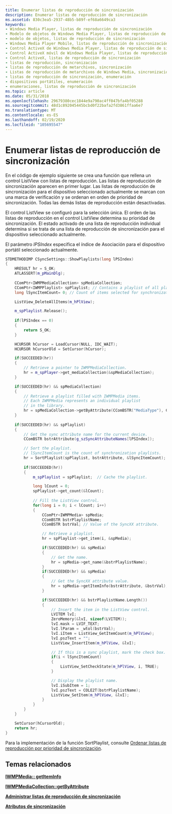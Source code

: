 ```yaml
---
title: Enumerar listas de reproducción de sincronización
description: Enumerar listas de reproducción de sincronización
ms.assetid: 830c3ea5-2937-48b5-b89f-ef68a6649ca3
keywords:
- Windows Media Player, listas de reproducción de sincronización
- Modelo de objetos de Windows Media Player, listas de reproducción de sincronización
- modelo de objetos, listas de reproducción de sincronización
- Windows Media Player Mobile, listas de reproducción de sincronización
- Control ActiveX de Windows Media Player, listas de reproducción de sincronización
- Control ActiveX móvil de Windows Media Player, listas de reproducción de sincronización
- Control ActiveX, listas de reproducción de sincronización
- listas de reproducción, sincronización
- listas de reproducción de metarchivos, sincronización
- Listas de reproducción de metarchivos de Windows Media, sincronización
- listas de reproducción de sincronización, enumeración
- dispositivos portátiles, enumeración
- enumeraciones, listas de reproducción de sincronización
ms.topic: article
ms.date: 05/31/2018
ms.openlocfilehash: 29679380cec1844e9a790ac4ff047bfa4bf05288
ms.sourcegitcommit: 48d1c892045445bcbd0f22bafa2fd3861ffaa6e7
ms.translationtype: MT
ms.contentlocale: es-ES
ms.lasthandoff: 02/19/2020
ms.locfileid: "105695547"
---
```

# <a name="enumerating-synchronization-playlists"></a>Enumerar listas de reproducción de sincronización

En el código de ejemplo siguiente se crea una función que rellena un control ListView con listas de reproducción. Las listas de reproducción de sincronización aparecen en primer lugar. Las listas de reproducción de sincronización para el dispositivo seleccionado actualmente se marcan con una marca de verificación y se ordenan en orden de prioridad de sincronización. Todas las demás listas de reproducción están desactivadas.

El control ListView se configuró para la selección única. El orden de las listas de reproducción en el control ListView determina su prioridad de sincronización. El estado activado de una lista de reproducción individual determina si se trata de una lista de reproducción de sincronización para el dispositivo seleccionado actualmente.

El parámetro *lPSIndex* especifica el índice de Asociación para el dispositivo portátil seleccionado actualmente.


```C++
STDMETHODIMP CSyncSettings::ShowPlaylists(long lPSIndex)
{ 
    HRESULT hr = S_OK; 
    ATLASSERT(m_pMainDlg);
   
    CComPtr<IWMPMediaCollection> spMediaCollection;
    CComPtr<IWMPPlaylist> spPlaylist; // Contains a playlist of all playlists.
    long lSyncItemCount= 0; // Count of items selected for synchronization. 

    ListView_DeleteAllItems(m_hPlView);

    m_spPlaylist.Release();
   
    if(lPSIndex == 0)
    {
        return S_OK;
    } 

    HCURSOR hCursor = LoadCursor(NULL, IDC_WAIT);
    HCURSOR hCursorOld = SetCursor(hCursor);

    if(SUCCEEDED(hr))
    {
        // Retrieve a pointer to IWMPMediaCollection.
        hr = m_spPlayer->get_mediaCollection(&spMediaCollection);
    }

    if(SUCCEEDED(hr) && spMediaCollection)
    {
        // Retrieve a playlist filled with IWMPMedia items.
        // Each IWMPMedia represents an individual playlist 
        // in the library.
        hr = spMediaCollection->getByAttribute(CComBSTR("MediaType"), CComBSTR("playlist"), &spPlaylist);
    }
 
    if(SUCCEEDED(hr) && spPlaylist)
    {  
        // Get the sync attribute name for the current device.
        CComBSTR bstrAttribute(g_szSyncAttributeNames[lPSIndex]);

        // Sort the playlist.
        // lSyncItemCount is the count of synchronization playlists.
        hr = SortPlaylist(spPlaylist, bstrAttribute, &lSyncItemCount);
     
        if(SUCCEEDED(hr))
        {
            m_spPlaylist = spPlaylist;  // Cache the playlist.

            long lCount = 0;
            spPlaylist->get_count(&lCount);
             
            // Fill the ListView control.
            for(long i = 0; i < lCount; i++)
            {
                CComPtr<IWMPMedia> spMedia;
                CComBSTR bstrPlaylistName;
                CComBSTR bstrVal; // Value of the SyncXX attribute.

                // Retrieve a playlist.
                hr = spPlaylist->get_item(i, &spMedia);

                if(SUCCEEDED(hr) && spMedia)
                {
                    // Get the name.
                    hr = spMedia->get_name(&bstrPlaylistName);
                }  
                if(SUCCEEDED(hr) && spMedia)
                {      
                    // Get the SyncXX attribute value.
                    hr = spMedia->getItemInfo(bstrAttribute, &bstrVal);
                }

                if(SUCCEEDED(hr) && bstrPlaylistName.Length())
                {
                    // Insert the item in the ListView control.
                    LVITEM lvI;
                    ZeroMemory(&lvI, sizeof(LVITEM));
                    lvI.mask = LVIF_TEXT; 
                    lvI.lParam = _wtol(bstrVal);
                    lvI.iItem = ListView_GetItemCount(m_hPlView);
                    lvI.pszText = "";
                    ListView_InsertItem(m_hPlView, &lvI);

                    // If this is a sync playlist, mark the check box.
                    if(i < lSyncItemCount)
                    {
                        ListView_SetCheckState(m_hPlView, i, TRUE);
                    }

                    // Display the playlist name.
                    lvI.iSubItem = 1;
                    lvI.pszText = COLE2T(bstrPlaylistName);
                    ListView_SetItem(m_hPlView, &lvI);
                }
            }
        }        
    }

    SetCursor(hCursorOld);
    return hr;
}
```



Para la implementación de la función SortPlaylist, consulte [Ordenar listas de reproducción por prioridad de sincronización](sorting-playlists-by-synchronization-priority.md).

## <a name="related-topics"></a>Temas relacionados

<dl> <dt>

[**IWMPMedia:: getItemInfo**](/previous-versions/windows/desktop/api/wmp/nf-wmp-iwmpmedia-getiteminfo)
</dt> <dt>

[**IWMPMediaCollection::getByAttribute**](/previous-versions/windows/desktop/api/wmp/nf-wmp-iwmpmediacollection-getbyattribute)
</dt> <dt>

[**Administrar listas de reproducción de sincronización**](managing-synchronization-playlists.md)
</dt> <dt>

[**Atributos de sincronización**](sync-attributes.md)
</dt> </dl>

 

 




